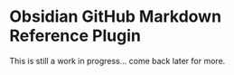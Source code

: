 # Obsidian GitHub Markdown Reference Plugin

This is still a work in progress... come back later for more.
